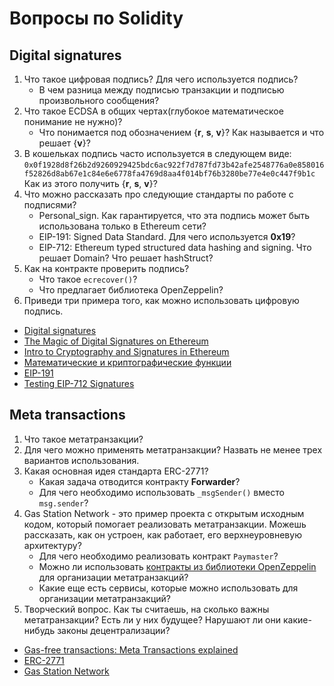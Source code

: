 # Вопросы по Solidity

## Digital signatures

1. Что такое цифровая подпись? Для чего используется подпись?
    - В чем разница между подписью транзакции и подписью произвольного сообщения?
2. Что такое ECDSA в общих чертах(глубокое математическое понимание не нужно)?
    - Что понимается под обозначением {**r**, **s**, **v**}? Как называется и что решает {**v**}?
3. В кошельках подпись часто используется в следующем виде:
  ```0x0f1928d8f26b2d9260929425bdc6ac922f7d787fd73b42afe2548776a0e858016f52826d8ab67e1c84e6e6778fa4769d8aa4f014bf76b3280be77e4e0c447f9b1c```
  Как из этого получить {**r**, **s**, **v**}?
4. Что можно рассказать про следующие стандарты по работе с подписями?
    - Personal_sign. Как гарантируется, что эта подпись может быть использована только в Ethereum сети?
    - EIP-191: Signed Data Standard. Для чего используется **0x19**?
    - EIP-712: Ethereum typed structured data hashing and signing. Что решает Domain? Что решает hashStruct?
1. Как на контракте проверить подпись?
    - Что такое ```ecrecover()```?
    - Что предлагает библиотека OpenZeppelin?
2. Приведи три примера того, как можно использовать цифровую подпись.

- [Digital signatures](https://ethereum.org/en/glossary/#digital-signatures)
- [The Magic of Digital Signatures on Ethereum](https://medium.com/mycrypto/the-magic-of-digital-signatures-on-ethereum-98fe184dc9c7)
- [Intro to Cryptography and Signatures in Ethereum](https://medium.com/immunefi/intro-to-cryptography-and-signatures-in-ethereum-2025b6a4a33d)
- [Математические и криптографические функции](https://docs.soliditylang.org/en/v0.8.19/units-and-global-variables.html#mathematical-and-cryptographic-functions)
- [EIP-191](https://eips.ethereum.org/EIPS/eip-191)
- [Testing EIP-712 Signatures](https://book.getfoundry.sh/tutorials/testing-eip712)

## Meta transactions

1. Что такое метатранзакции?
2. Для чего можно применять метатранзакции? Назвать не менее трех вариантов использования.
3. Какая основная идея стандарта ERC-2771?
    - Какая задача отводится контракту **Forwarder**?
    - Для чего необходимо использовать ```_msgSender()``` вместо ```msg.sender```?
4. Gas Station Network - это пример проекта с открытым исходным кодом, который помогает реализовать метатранзакции. Можешь рассказать, как он устроен, как работает, его верхнеуровневую архитектуру?
    - Для чего необходимо реализовать контракт ```Paymaster```?
    - Можно ли использовать [контракты из библиотеки OpenZeppelin](https://docs.openzeppelin.com/contracts/4.x/api/metatx) для организации метатранзакций?
    - Какие еще есть сервисы, которые можно использовать для организации метатранзакций?
5. Творческий вопрос. Как ты считаешь, на сколько важны метатранзакции? Есть ли у них будущее? Нарушают ли они какие-нибудь законы децентрализации?

- [Gas-free transactions: Meta Transactions explained](https://medium.com/coinmonks/gas-free-transactions-meta-transactions-explained-f829509a462d)
- [ERC-2771](https://eips.ethereum.org/EIPS/eip-2771)
- [Gas Station Network](https://docs.opengsn.org/)
